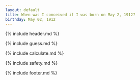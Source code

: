 ```yaml
---
layout: default
title: When was I conceived if I was born on May 2, 1912?
birthday: May 02, 1912
---
```


{% include header.md %}

{% include guess.md %}

{% include calculate.md %}

{% include safety.md %}

{% include footer.md %}



